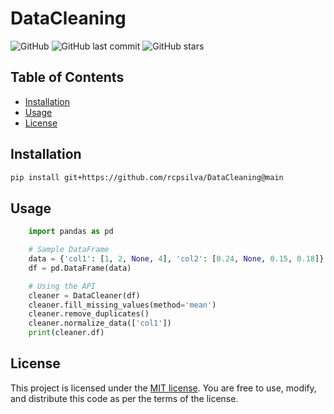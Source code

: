 # DataCleaning

![GitHub](https://img.shields.io/github/license/rcpsilva/MLBenchmarks)
![GitHub last commit](https://img.shields.io/github/last-commit/rcpsilva/MLBenchmarks)
![GitHub stars](https://img.shields.io/github/stars/rcpsilva/MLBenchmarks?style=social)

## Table of Contents

- [Installation](#installation)
- [Usage](#usage)
- [License](#license)

## Installation

```bash
pip install git+https://github.com/rcpsilva/DataCleaning@main
```

## Usage

```python
    import pandas as pd

    # Sample DataFrame
    data = {'col1': [1, 2, None, 4], 'col2': [0.24, None, 0.15, 0.18]}
    df = pd.DataFrame(data)

    # Using the API
    cleaner = DataCleaner(df)
    cleaner.fill_missing_values(method='mean')
    cleaner.remove_duplicates()
    cleaner.normalize_data(['col1'])
    print(cleaner.df)
```

## License

This project is licensed under the [MIT license](LICENSE). You are free to use, modify, and distribute this code as per the terms of the license.
